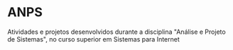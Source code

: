 # ANPS
Atividades e projetos desenvolvidos durante a disciplina "Análise e Projeto de Sistemas", no curso superior em Sistemas para Internet
